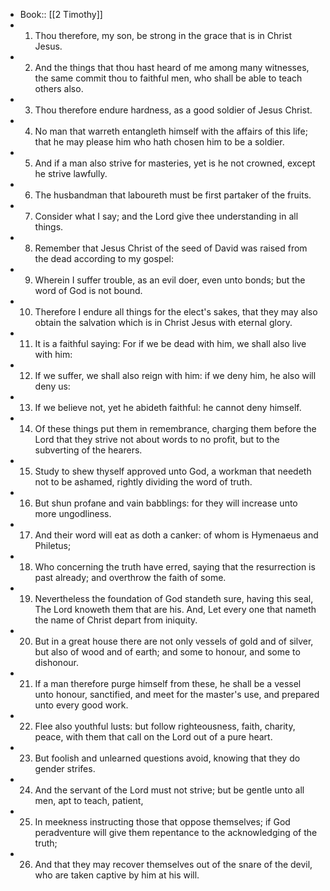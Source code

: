 - Book:: [[2 Timothy]]
- 1. Thou therefore, my son, be strong in the grace that is in Christ Jesus.
- 2. And the things that thou hast heard of me among many witnesses, the same commit thou to faithful men, who shall be able to teach others also.
- 3. Thou therefore endure hardness, as a good soldier of Jesus Christ.
- 4. No man that warreth entangleth himself with the affairs of this life; that he may please him who hath chosen him to be a soldier.
- 5. And if a man also strive for masteries, yet is he not crowned, except he strive lawfully.
- 6. The husbandman that laboureth must be first partaker of the fruits.
- 7. Consider what I say; and the Lord give thee understanding in all things.
- 8. Remember that Jesus Christ of the seed of David was raised from the dead according to my gospel:
- 9. Wherein I suffer trouble, as an evil doer, even unto bonds; but the word of God is not bound.
- 10. Therefore I endure all things for the elect's sakes, that they may also obtain the salvation which is in Christ Jesus with eternal glory.
- 11. It is a faithful saying: For if we be dead with him, we shall also live with him:
- 12. If we suffer, we shall also reign with him: if we deny him, he also will deny us:
- 13. If we believe not, yet he abideth faithful: he cannot deny himself.
- 14. Of these things put them in remembrance, charging them before the Lord that they strive not about words to no profit, but to the subverting of the hearers.
- 15. Study to shew thyself approved unto God, a workman that needeth not to be ashamed, rightly dividing the word of truth.
- 16. But shun profane and vain babblings: for they will increase unto more ungodliness.
- 17. And their word will eat as doth a canker: of whom is Hymenaeus and Philetus;
- 18. Who concerning the truth have erred, saying that the resurrection is past already; and overthrow the faith of some.
- 19. Nevertheless the foundation of God standeth sure, having this seal, The Lord knoweth them that are his. And, Let every one that nameth the name of Christ depart from iniquity.
- 20. But in a great house there are not only vessels of gold and of silver, but also of wood and of earth; and some to honour, and some to dishonour.
- 21. If a man therefore purge himself from these, he shall be a vessel unto honour, sanctified, and meet for the master's use, and prepared unto every good work.
- 22. Flee also youthful lusts: but follow righteousness, faith, charity, peace, with them that call on the Lord out of a pure heart.
- 23. But foolish and unlearned questions avoid, knowing that they do gender strifes.
- 24. And the servant of the Lord must not strive; but be gentle unto all men, apt to teach, patient,
- 25. In meekness instructing those that oppose themselves; if God peradventure will give them repentance to the acknowledging of the truth;
- 26. And that they may recover themselves out of the snare of the devil, who are taken captive by him at his will.
